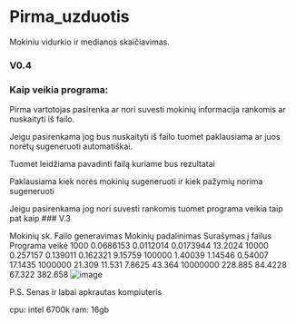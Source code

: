 # Pirma_uzduotis
Mokiniu vidurkio ir medianos skaičiavimas.

### 

### V0.4

### 

### Kaip veikia programa:

Pirma vartotojas pasirenka ar nori suvesti mokinių informacija rankomis ar nuskaityti iš failo.

  Jeigu pasirenkama jog bus nuskaityti iš failo tuomet paklausiama ar juos norėtų sugeneruoti automatiškai.

  Tuomet leidžiama pavadinti failą kuriame bus rezultatai
  
  Paklausiama kiek norės mokinių sugeneruoti ir kiek pažymių norima sugeneruoti
  
Jeigu pasirenkama jog nori suvesti rankomis tuomet programa veikia taip pat kaip ### V.3



Mokinių sk.	Failo generavimas	Mokinių padalinimas	Surašymas į failus	Programa veikė
1000	0.0686153	0.0112014	0.0173944	13.2024
10000	0.257157	0.139011	0.162321	9.15759
100000	1.40039	1.14546	0.54007	17.1435
1000000	21.309	11.531	7.8625	43.364
10000000	228.885	84.4228	67.322	382.658
![image](https://user-images.githubusercontent.com/92589309/169707760-4d129b15-cdc6-4d60-80f5-9a2cc8b6c659.png)

P.S. Senas ir labai apkrautas kompiuteris

cpu: intel 6700k
ram: 16gb
